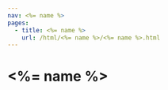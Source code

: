```yaml
---
nav: <%= name %>
pages:
  - title: <%= name %>
    url: /html/<%= name %>/<%= name %>.html
---
```


# <%= name %>
